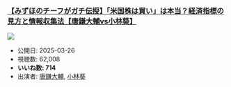### [【みずほのチーフがガチ伝授】「米国株は買い」は本当？経済指標の見方と情報収集法【唐鎌大輔vs小林葵】](https://www.youtube.com/watch?v=pwTCj0HBWFQ)
[![](https://img.youtube.com/vi/pwTCj0HBWFQ/sddefault.jpg)](https://www.youtube.com/watch?v=pwTCj0HBWFQ)
-   公開日: 2025-03-26
-   視聴数: 62,008
-   **いいね数: 714**
-   出演者: [唐鎌大輔](/rehacq_fan/people/唐鎌大輔 "wikilink"), [小林葵](/rehacq_fan/people/小林葵 "wikilink")

